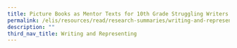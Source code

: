 ```yaml
---
title: Picture Books as Mentor Texts for 10th Grade Struggling Writers
permalink: /elis/resources/read/research-summaries/writing-and-representing/picture-books-as-mentor-texts/
description: ""
third_nav_title: Writing and Representing
---
```

